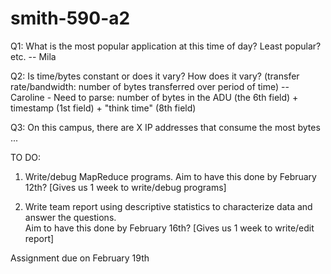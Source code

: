 # smith-590-a2

Q1: What is the most popular application at this time of day? Least popular? etc. -- Mila

Q2: Is time/bytes constant or does it vary? How does it vary? (transfer rate/bandwidth: number of bytes transferred over period of time) -- Caroline - Need to parse: number of bytes in the ADU (the 6th field) + timestamp (1st field) + "think time" (8th field)

Q3: On this campus, there are X IP addresses that consume the most bytes ...


TO DO:

1. Write/debug MapReduce programs. Aim to have this done by February 12th? [Gives us 1 week to write/debug programs]

2. Write team report using descriptive statistics to characterize data and answer the questions.  
Aim to have this done by February 16th? [Gives us 1 week to write/edit report]

Assignment due on February 19th
